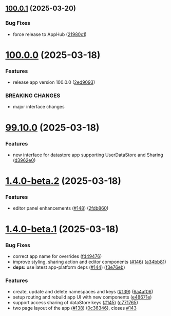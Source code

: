 ## [100.0.1](https://github.com/dhis2/datastore-app/compare/v100.0.0...v100.0.1) (2025-03-20)


### Bug Fixes

* force release to AppHub ([21980c1](https://github.com/dhis2/datastore-app/commit/21980c12195bdcbb34918b944f6e2a7fafd6eddd))

# [100.0.0](https://github.com/dhis2/datastore-app/compare/v99.10.1...v100.0.0) (2025-03-18)


### Features

* release app version 100.0.0 ([2ed9093](https://github.com/dhis2/datastore-app/commit/2ed9093420c5cbbc318dc58fffc3325d4e341e30))


### BREAKING CHANGES

* major interface changes

# [99.10.0](https://github.com/dhis2/datastore-app/compare/v99.9.9...v99.10.0) (2025-03-18)


### Features

* new interface for datastore app supporting UserDataStore and Sharing ([d3962e0](https://github.com/dhis2/datastore-app/commit/d3962e0d3de1783cf3afdea054338943f50ecfc3))

# [1.4.0-beta.2](https://github.com/dhis2/datastore-app/compare/v1.4.0-beta.1...v1.4.0-beta.2) (2025-03-18)


### Features

* editor panel enhancements ([#148](https://github.com/dhis2/datastore-app/issues/148)) ([2fdb860](https://github.com/dhis2/datastore-app/commit/2fdb860a3721dde49c954f296d5d1daf94ece2d1))

# [1.4.0-beta.1](https://github.com/dhis2/datastore-app/compare/v1.3.5...v1.4.0-beta.1) (2025-03-18)


### Bug Fixes

* correct app name for overrides ([fd49476](https://github.com/dhis2/datastore-app/commit/fd49476b65da978500fe2ed172efd7c38d60c832))
* improve styling, sharing action and editor components ([#146](https://github.com/dhis2/datastore-app/issues/146)) ([a34bb81](https://github.com/dhis2/datastore-app/commit/a34bb8104485aba784eb3dabffa205756acce114))
* **deps:** use latest app-platform deps ([#144](https://github.com/dhis2/datastore-app/issues/144)) ([f3e76eb](https://github.com/dhis2/datastore-app/commit/f3e76ebf96fe035d2854e51efe1a797a8e51e584))


### Features

* create, update and delete namespaces and keys ([#139](https://github.com/dhis2/datastore-app/issues/139)) ([6a4af06](https://github.com/dhis2/datastore-app/commit/6a4af061b709b5ecfe548e9b254253155c801a32))
* setup routing and rebuild app UI with new components ([e48671e](https://github.com/dhis2/datastore-app/commit/e48671eb906cd4c2fccdee571a47d87df5c85616))
* support access sharing of dataStore keys ([#145](https://github.com/dhis2/datastore-app/issues/145)) ([c771765](https://github.com/dhis2/datastore-app/commit/c771765de668902a27d99adf83e340f03d623514))
* two page layout of the app ([#138](https://github.com/dhis2/datastore-app/issues/138)) ([0c36346](https://github.com/dhis2/datastore-app/commit/0c36346e7185e18f518a914ade5b5fbe56cc88a2)), closes [#143](https://github.com/dhis2/datastore-app/issues/143)
